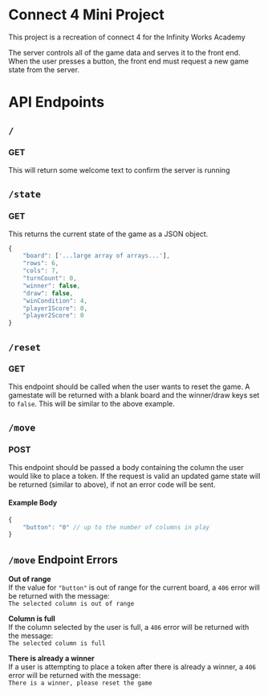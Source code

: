 # Connect 4 Mini Project
This project is a recreation of connect 4 for the Infinity Works Academy

The server controls all of the game data and serves it to the front end.
When the user presses a button, the front end must request a new game state from the server.

# API Endpoints

## `/`
### GET
This will return some welcome text to confirm the server is running

## `/state`
### GET 
This returns the current state of the game as a JSON object. 
```javascript
{
    "board": ['...large array of arrays...'],
    "rows": 6,
    "cols": 7,
    "turnCount": 0,
    "winner": false,
    "draw": false,
    "winCondition": 4,
    "player1Score": 0,
    "player2Score": 0
}
```
## `/reset`
### GET
This endpoint should be called when the user wants to reset the game. A gamestate will be returned with a blank board and the winner/draw keys set to `false`. This will be similar to the above example.


## `/move`
### POST
This endpoint should be passed a body containing the column the user would like to place a token. If the request is valid an updated game state will be returned (similar to above), if not an error code will be sent.

#### Example Body
```javascript
{
    "button": "0" // up to the number of columns in play
}
```
## `/move` Endpoint Errors  
**Out of range**  
If the value for ```"button"``` is out of range for the current board, a ```406``` error will be returned with the message:  
```The selected column is out of range ```

**Column is full**  
If the column selected by the user is full, a ```406``` error will be returned with the message:  
`The selected column is full`

**There is already a winner**  
If a user is attempting to place a token after there is already a winner, a `406` error will be returned with the message:  
`There is a winner, please reset the game`

